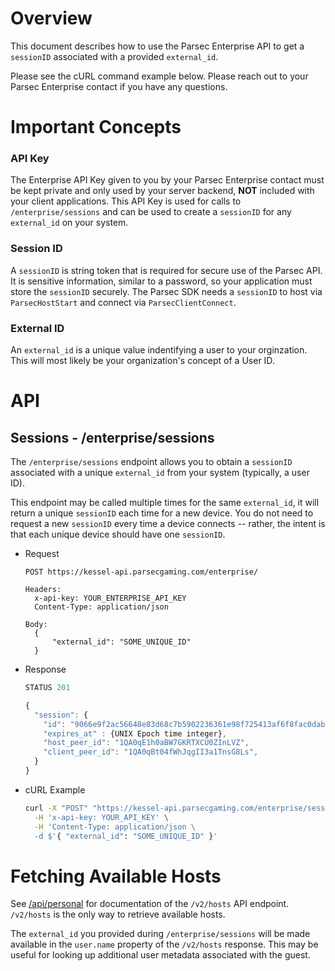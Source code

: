 # Overview
This document describes how to use the Parsec Enterprise API to get a `sessionID` associated with a provided `external_id`.

Please see the cURL command example below. Please reach out to your Parsec Enterprise contact if you have any questions.

# Important Concepts

### API Key
The Enterprise API Key given to you by your Parsec Enterprise contact must be kept private and only used by your server backend, **NOT** included with your client applications. This API Key is used for calls to `/enterprise/sessions` and can be used to create a `sessionID` for any `external_id` on your system.

### Session ID
A `sessionID` is string token that is required for secure use of the Parsec API. It is sensitive information, similar to a password, so your application must store the `sessionID` securely. The Parsec SDK needs a `sessionID` to host via `ParsecHostStart` and connect via `ParsecClientConnect`.

### External ID
An `external_id` is a unique value indentifying a user to your orginzation. This will most likely be your organization's concept of a User ID.

# API

## Sessions - /enterprise/sessions
The `/enterprise/sessions` endpoint allows you to obtain a `sessionID` associated with a unique `external_id` from your system (typically, a user ID).

This endpoint may be called multiple times for the same `external_id`, it will return a unique `sessionID` each time for a new device. You do not need to request a new `sessionID` every time a device connects -- rather, the intent is that each unique device should have one `sessionID`.

* Request
  ```text
  POST https://kessel-api.parsecgaming.com/enterprise/

  Headers:
    x-api-key: YOUR_ENTERPRISE_API_KEY
    Content-Type: application/json

  Body:
    {
        "external_id": "SOME_UNIQUE_ID"
    }
  ```

* Response
  ```javascript
  STATUS 201

  {
    "session": {
      "id": "9066e9f2ac56648e83d68c7b5902236361e98f725413af6f8fac0dab720cd270", // The sessionID
      "expires_at" : {UNIX Epoch time integer},
      "host_peer_id": "1QA0qE1h0aBW7GKRTXCU0ZInLVZ",
      "client_peer_id": "1QA0qBt04fWhJqgII3a1TnsG8Ls",
    }
  }
  ```

* cURL Example
  ```bash
  curl -X "POST" "https://kessel-api.parsecgaming.com/enterprise/sessions" \
    -H 'x-api-key: YOUR_API_KEY' \
    -H 'Content-Type: application/json \
    -d $'{ "external_id": "SOME_UNIQUE_ID" }'
  ```

# Fetching Available Hosts

See [/api/personal](/api/personal#hosts---v2hosts) for documentation of the `/v2/hosts` API endpoint. `/v2/hosts` is the only way to retrieve available hosts.

The `external_id` you provided during `/enterprise/sessions` will be made available in the `user.name` property of the `/v2/hosts` response. This may be useful for looking up additional user metadata associated with the guest.

